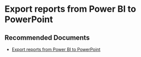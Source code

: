   <properties
	pageTitle="export reports from power bi to powerpoint"
	description="export reports from power bi to powerpoint"
	service="microsoft.PowerBIDedicated"
	resource="capacities"
	authors="pjfreitas"
	ms.author="pfreitas"	
	displayOrder="80"
	selfHelpType="generic"
	supportTopicIds="32628103"
	productPesIds="16334"
	cloudEnvironments="public, MoonCake, fairfax" 
	articleId="f5ac28d5-d83b-ddc1-7fa9-ce64e6dba4ba"
/>

# Export reports from Power BI to PowerPoint

## **Recommended Documents**

* [Export reports from Power BI to PowerPoint](https://docs.microsoft.com/power-bi/consumer/end-user-powerpoint)
